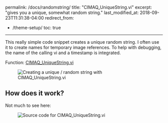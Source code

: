 permalink: /docs/randomstring/
title: "CIMAQ_UniqueString.vi"
excerpt: "gives you a unique, somewhat random string."
last_modified_at: 2018-09-23T11:31:38-04:00
redirect_from:
  - /theme-setup/
toc: true 
---

This really simple code snippet creates a unique random string. I often use it to create names for temporary image references. 
To help with debugging, the name of the calling vi and a timestamp is integrated.


Function: [CIMAQ_UniqueString.vi](https://github.com/b-ploetzeneder/MachineVisionCodeSnippets/blob/master/user.lib/CIMAQ_UniqueString.vi)
 
<figure>
  <img src="{{ '/assets/images/subvis/random_code.png' | relative_url }}" alt="Creating a unique / random string with CIMAQ_UniqueString.vi">
</figure>


## How does it work?

Not much to see here:

<figure>
  <img src="{{ '/assets/images/subvis/random_source.png' | relative_url }}" alt="Source code for CIMAQ_UniqueString.vi">
</figure>
